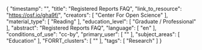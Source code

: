 {
    "timestamp": "",
    "title": "Registered Reports FAQ",
    "link_to_resource": "https://osf.io/gha9f/",
    "creators": [
        "Center For Open Science"
    ],
    "material_type": [
        "Reading"
    ],
    "education_level": [
        "Graduate / Professional"
    ],
    "abstract": "Registered Reports FAQ",
    "language": [
        "en"
    ],
    "conditions_of_use": "cc-by",
    "primary_user": [
        ""
    ],
    "subject_areas": [
        "Education"
    ],
    "FORRT_clusters": [
        ""
    ],
    "tags": [
        "Research"
    ]
}